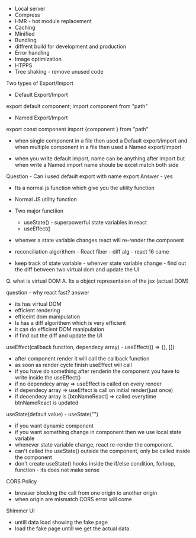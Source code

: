 <!-- Nameste React -->

<!-- parcel -->

- Local server
- Compress
- HMR - hot module replacement
- Caching
- Minified
- Bundling
- diffrent build for development and production
- Error handling
- Image optimization
- HTPPS
- Tree shaking - remove unused code

<!-- Nameste Food -->

<!-- /******
 *
 * Header
 *  Logo
 *  Navlinks
 * Body
 *  search
 *  restaurantcontainer
 *    - img
 *    - name of res, cusine, start rating
 * Footer
 *  Aboutus
 *  contactus
 *  links
 */ -->

Two types of Export/Import

- Default Export/Import

export default component;
import component from "path"

- Named Export/Import

export const component
import {component } from "path"

- when single component in a file then used a Default export/import and when multiple component in a file then used a Named export/import

- when you write default import, name can be anything after import but when write a Named import name shoule be excet match both side

Question - Can i used default export with name export
Answer - yes

<!-- React Hooks -->

- Its a normal js function which give you the utility function

- Normal JS utility function
- Two major functiion

  - useState() - superpowerful state variables in react
  - useEffect()

- whenver a state variable changes react will re-render the component

- reconciliation algorithem - React fiber - diff alg - react 16 came

- keep track of state variable - whenver state variable change - find out the diff between two virtual dom and update the UI

Q. what is virtual DOM
A. Its a object representaion of the jsx (actual DOM)

question - why react fast?
answer

- its has virtual DOM
- efficient rendering
- efficeint dom manipulation
- Is has a diff algorithem which is very efficient
- it can do efficient DOM manipulation
- if find out the diff and update the UI

useEffect(callback function, dependecy array) - useEffect(() => {}, [])

- after component render it will call the callback function
- as soon as render cycle finish useEffect will call
- if you have do something after renderin the component you have to write inside the useEffect()
- if no dependecy array => useEffect is called on every render
- if dependecy array => useEffect is call on initial render(just once)
- if deoendecy array is [btnNameReact] => called everytime btnNameReact is updated

useState(default value) - useState("")

- if you want dynamic component
- if you want something change in component then we use local state variable
- whenever state variable change, react re-render the component.
- can't called the useState() outside the component, only be called inside the component
- don't create useState() hooks inside the if/else condition, forloop, function - its does not make sense

CORS Policy

- browser blocking the call from one origin to another origin
- when origin are mismatch CORS error will come

Shimmer UI

- untill data load showing the fake page
- load the fake page untill we get the actual data.
